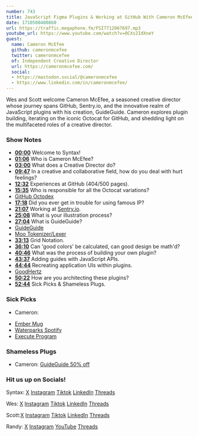 ```yaml
---
number: 743
title: JavaScript Figma Plugins & Working at GitHub With Cameron McEfee
date: 1710500400860
url: https://traffic.megaphone.fm/FSI7712067697.mp3
youtube_url: https://www.youtube.com/watch?v=0CXs2IdXneY
guest:
  name: Cameron McEfee
  github: cameronmcefee
  twitter: cameronmcefee
  of: Independent Creative Director
  url: https://cameronmcefee.com/
  social:
  - https://mastodon.social/@cameronmcefee
  - https://www.linkedin.com/in/cameronmcefee/
---
```


Wes and Scott welcome Cameron McEfee, a seasoned creative director whose journey spans GitHub, Sentry.io, and the innovative realm of JavaScript plugins with his creation, GuideGuide. Cameron explores plugin building, iterating on the iconic Octocat for GitHub, and shedding light on the multifaceted roles of a creative director.

### Show Notes

* **[00:00](#t=00:00)** Welcome to Syntax!
* **[01:06](#t=01:06)** Who is Cameron McEfee?
* **[03:00](#t=03:00)** What does a Creative Director do?
* **[09:47](#t=09:47)** In a creative and collaborative field, how do you deal with hurt feelings?
* **[12:32](#t=12:32)** Experiences at GitHub (404/500 pages).
* **[15:35](#t=15:35)** Who is responsible for all the Octocat variations?
* [GitHub Octodex](https://octodex.github.com/)
* **[17:18](#t=17:18)** Did you ever get in trouble for using famous IP?
* **[21:07](#t=21:07)** Working at [Sentry.io](www.sentry.io/syntax).
* **[25:08](#t=25:08)** What is your illustration process?
* **[27:04](#t=27:04)** What is GuideGuide?
* [GuideGuide](https://guideguide.me/)
* [Moo Tokenizer/Lexer](https://github.com/no-context/moo)
* **[33:13](#t=33:13)** Grid Notation.
* **[36:10](#t=36:10)** Can 'good colors' be calculated, can good design be math'd?
* **[40:46](#t=40:46)** What was the process of building your own plugin?
* **[43:37](#t=43:37)** Adding guides with JavaScript APIs.
* **[44:44](#t=44:44)** Recreating application UIs within plugins.
* [GoodHertz](https://goodhertz.com/canopener-studio/)
* **[50:22](#t=50:22)** How are you architecting these plugins?
* **[52:44](#t=52:44)** Sick Picks & Shameless Plugs.

### Sick Picks

- Cameron:
* [Ember Mug](https://ember.com/)
* [Waterparks Spotify](https://open.spotify.com/artist/3QaxveoTiMetZCMp1sftiu)
* [Execute Program](https://www.executeprogram.com/)

### Shameless Plugs

- Cameron: [GuideGuide 50% off](https://guideguide.me/landing?utm_campaign=interview&utm_source=syntax&promo=syntax)

### Hit us up on Socials!

Syntax: [X](https://twitter.com/syntaxfm) [Instagram](https://www.instagram.com/syntax_fm/) [Tiktok](https://www.tiktok.com/@syntaxfm) [LinkedIn](https://www.linkedin.com/company/96077407/admin/feed/posts/) [Threads](https://www.threads.net/@syntax_fm)

Wes: [X](https://twitter.com/wesbos) [Instagram](https://www.instagram.com/wesbos/) [Tiktok](https://www.tiktok.com/@wesbos) [LinkedIn](https://www.linkedin.com/in/wesbos/) [Threads](https://www.threads.net/@wesbos)

Scott:[X](https://twitter.com/stolinski) [Instagram](https://www.instagram.com/stolinski/) [Tiktok](https://www.tiktok.com/@stolinski) [LinkedIn](https://www.linkedin.com/in/stolinski/) [Threads](https://www.threads.net/@stolinski)

Randy: [X](https://twitter.com/randyrektor) [Instagram](https://www.instagram.com/randyrektor/) [YouTube](https://www.youtube.com/@randyrektor) [Threads](https://www.threads.net/@randyrektor)
